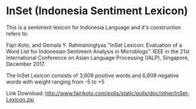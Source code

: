 # InSet (Indonesia Sentiment Lexicon)

This is a sentiment lexicon for Indonesia Language and it's construction refers to:

Fajri Koto, and Gemala Y. Rahmaningtyas "InSet Lexicon: Evaluation of a Word List for Indonesian 
Sentiment Analysis in Microblogs". IEEE in the 21st International Conference on Asian Language Processing 
(IALP), Singapore, December 2017.

The InSet Lexicon consists of 3,609 positive words and 6,609 negative words with weight ranging from -5 to +5

Link Download: http://www.fajrikoto.com/polls/static/polls/doc/other/InSet-Lexicon.zip
